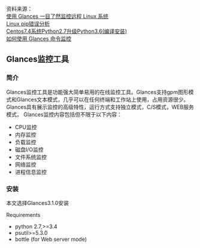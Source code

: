 资料来源：<br/>
[使用 Glances 一目了然监控远程 Linux 系统](https://www.lxlinux.net/15095.html)<br/>
[Linux pip错误分析](https://blog.csdn.net/weixin_67503304/article/details/125397132)<br/>
[Centos7.4系统Python2.7升级Python3.6(编译安装)](https://blog.csdn.net/qq_28513801/article/details/128952672)<br/>
[如何使用 Glances 命令监控](https://blog.csdn.net/Linuxprobe18/article/details/119184540)<br/>



## Glances监控工具

### 简介

Glances监控工具是功能强大简单易用的在线监控工具。Glances支持gpm图形模式和Glances文本模式，几乎可以在任何终端和工作站上使用，占用资源很少。Glances具有展示监控的高级特性，运行方式支持独立模式，C/S模式，WEB服务模式。 Glances监控内容包括但不限于以下内容：

- CPU监控
- 内存监控
- 负载监控
- 磁盘I/O监控
- 文件系统监控
- 网络监控
- 进程信息监控

### 安装

 本文选择Glances3.1.0安装

  Requirements

- python 2.7,>=3.4
- psutil>=5.3.0
- bottle (for Web server mode)